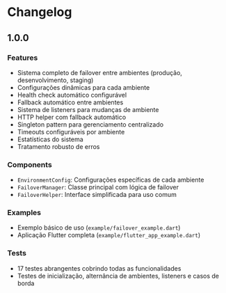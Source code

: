 # Changelog

## 1.0.0

### Features
- Sistema completo de failover entre ambientes (produção, desenvolvimento, staging)
- Configurações dinâmicas para cada ambiente
- Health check automático configurável
- Fallback automático entre ambientes
- Sistema de listeners para mudanças de ambiente
- HTTP helper com fallback automático
- Singleton pattern para gerenciamento centralizado
- Timeouts configuráveis por ambiente
- Estatísticas do sistema
- Tratamento robusto de erros

### Components
- `EnvironmentConfig`: Configurações específicas de cada ambiente
- `FailoverManager`: Classe principal com lógica de failover
- `FailoverHelper`: Interface simplificada para uso comum

### Examples
- Exemplo básico de uso (`example/failover_example.dart`)
- Aplicação Flutter completa (`example/flutter_app_example.dart`)

### Tests
- 17 testes abrangentes cobrindo todas as funcionalidades
- Testes de inicialização, alternância de ambientes, listeners e casos de borda
